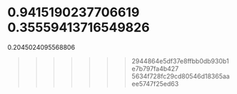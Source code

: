 0.9415190237706619
0.35559413716549826
=======
0.2045024095568806
>>>>>>> 2944864e5df37e8ffbb0db930b1e7b797fa4b427
>>>>>>> 5634f728fc29cd80546d18365aaee5747f25ed63
